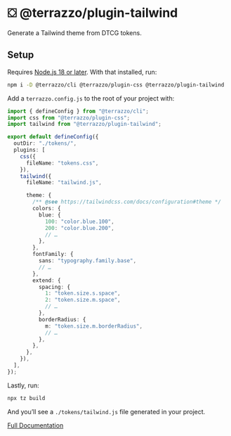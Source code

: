 # ⛋ @terrazzo/plugin-tailwind

Generate a Tailwind theme from DTCG tokens.

## Setup

Requires [Node.js 18 or later](https://nodejs.org). With that installed, run:

```sh
npm i -D @terrazzo/cli @terrazzo/plugin-css @terrazzo/plugin-tailwind
```

Add a `terrazzo.config.js` to the root of your project with:

```ts
import { defineConfig } from "@terrazzo/cli";
import css from "@terrazzo/plugin-css";
import tailwind from "@terrazzo/plugin-tailwind";

export default defineConfig({
  outDir: "./tokens/",
  plugins: [
    css({
      fileName: "tokens.css",
    }),
    tailwind({
      fileName: "tailwind.js",

      theme: {
        /** @see https://tailwindcss.com/docs/configuration#theme */
        colors: {
          blue: {
            100: "color.blue.100",
            200: "color.blue.200",
            // …
          },
        },
        fontFamily: {
          sans: "typography.family.base",
          // …
        },
        extend: {
          spacing: {
            1: "token.size.s.space",
            2: "token.size.m.space",
            // …
          },
          borderRadius: {
            m: "token.size.m.borderRadius",
            // …
          },
        },
      },
    }),
  ],
});
```

Lastly, run:

```sh
npx tz build
```

And you’ll see a `./tokens/tailwind.js` file generated in your project.

[Full Documentation](https://terrazzo.app/docs/integrations/taiwlind)
